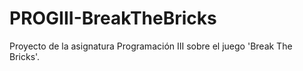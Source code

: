 # PROGIII-BreakTheBricks
Proyecto de la asignatura Programación III sobre el juego 'Break The Bricks'.
